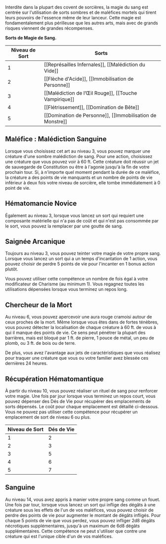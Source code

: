 Interdite dans la plupart des covent de sorcières, la magie du sang est centrée sur l'utilisation de sorts sombres et de maléfices mortels qui tirent leurs pouvoirs de l'essence même de leur lanceur. Cette magie est fondamentalement plus périlleuse que les autres arts, mais avec de grands risques viennent de grandes récompenses.

**Sorts de Magie de Sang.**

| Niveau de Sort | Sorts                                                     |
| -------------- | --------------------------------------------------------- |
| 1              | [[Représailles Infernales]], [[Malédiction du Vide]]      |
| 2              | [[Flèche d'Acide]], [[Immobilisation de Personne]]        |
| 3              | [[Malédiction de l’Œil Rouge]], [[Touche Vampirique]]     |
| 4              | [[Flétrissement]], [[Domination de Bête]]                 |
| 5              | [[Domination de Personne]], [[Immobilisation de Monstre]] |

## Maléfice : Malédiction Sanguine

Lorsque vous choisissez cet art au niveau 3, vous pouvez marquer une créature d'une sombre malédiction de sang. Pour une action, choisissez une créature que vous pouvez voir à 60 ft. Cette créature doit réussir un jet de sauvegarde de Constitution ou être à l'agonie jusqu'à la fin de votre prochain tour. Si, à n'importe quel moment pendant la durée de ce maléfice, la créature a des points de vie manquants et un nombre de points de vie inférieur à deux fois votre niveau de sorcière, elle tombe immédiatement à 0 point de vie.

## Hématomancie Novice

Également au niveau 3, lorsque vous lancez un sort qui requiert une composante matérielle qui n'a pas de coût et qui n'est pas consommée par le sort, vous pouvez la remplacer par une goutte de sang.

## Saignée Arcanique

Toujours au niveau 3, vous pouvez teinter votre magie de votre propre sang. Lorsque vous lancez un sort qui a un temps d'incantation de 1 action, vous pouvez choisir de perdre 5 points de vie pour l'incanter en 1 bonus action plutôt.

Vous pouvez utiliser cette compétence un nombre de fois égal à votre modificateur de Charisme (au minimum 1). Vous regagnez toutes les utilisations dépensées lorsque vous terminez un repos long.

## Chercheur de la Mort

Au niveau 6, vous pouvez apercevoir une aura rouge cramoisi autour de ceux proches de la mort. Même lorsque vous êtes dans de fortes ténèbres, vous pouvez détecter la localisation de chaque créature à 60 ft. de vous à qui il manque des points de vie. Ce sens peut pénétrer la plupart des barrières, mais est bloqué par 1 ft. de pierre, 1 pouce de métal, un peu de plomb, ou 3 ft. de bois ou de terre.

De plus, vous avez l'avantage aux jets de caractéristiques que vous réalisez pour traquer une créature que vous ou votre familier avez blessée ces dernières 24 heures.

## Récupération Hématomantique

À partir du niveau 10, vous pouvez réaliser un rituel de sang pour renforcer votre magie. Une fois par jour lorsque vous terminez un repos court, vous pouvez dépenser des Dés de Vie pour récupérer des emplacements de sorts dépensés. Le coût pour chaque emplacement est détaillé ci-dessous. Vous ne pouvez pas utiliser cette compétence pour récupérer un emplacement de sort de niveau 6 ou plus.

| Niveau de Sort | Dés de Vie |
| -------------- | ---------- |
| 1 | 2 |
| 2 | 3 |
| 3 | 5 |
| 4 | 6 |
| 5 | 7 |

## Sanguine

Au niveau 14, vous avez appris à manier votre propre sang comme un fouet. Une fois par tour, lorsque vous lancez un sort qui inflige des dégâts à une créature sous les effets de l'un de vos maléfices, vous pouvez choisir de perdre des points de vie pour augmenter le montant de dégâts infligés. Pour chaque 5 points de vie que vous perdez, vous pouvez infliger 2d8 dégâts nécrotiques supplémentaires, jusqu'à un maximum de 6d8 dégâts supplémentaires. Cette compétence ne peut s'utiliser que contre une créature qui est l'unique cible d'un de vos maléfices.
